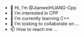 - 👋 Hi, I’m @JianweiHUANG-Cpp
- 👀 I’m interested in CPP
- 🌱 I’m currently learning C++
- 💞️ I’m looking to collaborate on ...
- 📫 How to reach me ...

<!---
JianweiHUANG-Cpp/JianweiHUANG-Cpp is a ✨ special ✨ repository because its `README.md` (this file) appears on your GitHub profile.
You can click the Preview link to take a look at your changes.
--->

